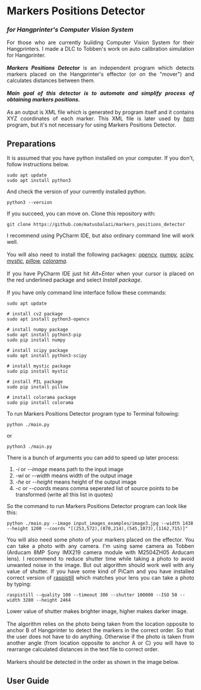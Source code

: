 # Markers Positions Detector
### _for Hangprinter's Computer Vision System_
<p align="justify">
  For those who are currently building Computer Vision System for their Hangprinters. I made a DLC to Tobben's work on auto calibration simulation for Hangprinter.<br><br>
  <b><i>Markers Positions Detector</i></b> is an independent program which detects markers placed on the Hangprinter's effector (or on the "mover") and calculates distances between them.<br><br>
  <b><i>Main goal of this detector is to automate and simplify process of obtaining markers positions.</i></b><br><br>
  As an output is XML file which is generated by program itself and it contains XYZ coordinates of each marker. This XML file is later used by 
  <i><a href=https://gitlab.com/tobben/hpm>hpm</a></i> program, but it's not necessary for using Markers Positions Detector.
</p>

## Preparations
<p align="justify">
  It is assumed that you have python installed on your computer. If you don't, follow instructions below.
</p>

```
sudo apt update
sudo apt install python3
```

<p align="justify">
  And check the version of your currently installed python.
</p>

```
python3 --version
```

<p align="justify"> 
  If you succeed, you can move on. Clone this repository with:
</p>

```
git clone https://github.com/matusbalazi/markers_positions_detector
```

<p align="justify">
  I recommend using PyCharm IDE, but also ordinary command line will work well.<br><br>
  You will also need to install the following packages: 
  <i><a href="https://github.com/opencv/opencv-python">opencv</a>, 
    <a href="https://github.com/numpy/numpy">numpy</a>, 
    <a href="https://github.com/scipy/scipy">scipy</a>, 
    <a href="https://github.com/uqfoundation/mystic">mystic</a>, 
    <a href="https://github.com/python-pillow/Pillow">pillow</a>, 
    <a href="https://github.com/tartley/colorama">colorama</a>.</i><br><br>
  If you have PyCharm IDE just hit <i>Alt+Enter</i> when your cursor is placed on the red underlined package and select <i>Install package</i>.<br><br>
  If you have only command line interface follow these commands:
</p>

```
sudo apt update

# install cv2 package
sudo apt install python3-opencv

# install numpy package
sudo apt install python3-pip
sudo pip install numpy

# install scipy package
sudo apt install python3-scipy

# install mystic package
sudo pip install mystic

# install PIL package
sudo pip install pillow

# install colorama package
sudo pip install colorama
```

<p align="justify">
  To run Markers Positions Detector program type to Terminal following:
</p>

```
python ./main.py
```

<p align="justify">
  or
</p>

```
python3 ./main.py
```

<p align="justify">
  There is a bunch of arguments you can add to speed up later process:
<ol>
  <li><i>-i</i> or <i>--image</i> means path to the input image</li>
  <li><i>-wi</i> or <i>--width</i> means width of the output image</li>
  <li><i>-he</i> or <i>--height</i> means height of the output image</li>
  <li><i>-c</i> or <i>--coords</i> means comma seperated list of source points to be transformed (write all this list in quotes)</li>
</ol>
  So the command to run Markers Positions Detector program can look like this:
</p>

```
python ./main.py --image input_images_examples/image3.jpg --width 1438 --height 1200 --coords "[(253,572),(870,214),(545,1073),(1162,715)]"
```

<p align="justify">
  You will also need some photo of your markers placed on the effector. You can take a photo with any camera. 
  I'm using same camera as Tobben (Arducam 8MP Sony IMX219 camera module with M2504ZH05 Arducam lens). 
  I recommend to reduce shutter time while taking a photo to avoid unwanted noise in the image.
  But out algorithm should work well with any value of shutter. If you have some kind of PiCam and you have installed correct version of 
  <a href="https://www.raspberrypi.com/documentation/accessories/camera.html">raspistill</a> which matches your lens you can take a photo by typing:
</p>

```
raspistill --quality 100 --timeout 300 --shutter 100000 --ISO 50 --width 3280 --height 2464
```

<p align="justify">
  Lower value of shutter makes brighter image, higher makes darker image.<br><br>
  The algorithm relies on the photo being taken from the location opposite to anchor B of Hangprinter to detect the markers in the correct order. 
  So that the user does not have to do anything. Otherwise if the photo is taken from another angle (from location opposite to anchor A or C) 
  you will have to rearrange calculated distances in the text file to correct order.<br><br>
  Markers should be detected in the order as shown in the image below.
</p>

## User Guide
